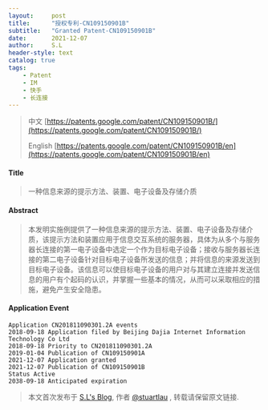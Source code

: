 ```yaml
---
layout:     post
title:      "授权专利-CN109150901B"
subtitle:   "Granted Patent-CN109150901B"
date:       2021-12-07
author:     S.L
header-style: text
catalog: true
tags:
    - Patent
    - IM
    - 快手
    - 长连接
---
```

> 中文 [https://patents.google.com/patent/CN109150901B/](https://patents.google.com/patent/CN109150901B/)
>
> English [https://patents.google.com/patent/CN109150901B/en](https://patents.google.com/patent/CN109150901B/en)

#### Title
> 一种信息来源的提示方法、装置、电子设备及存储介质






#### Abstract
> 本发明实施例提供了一种信息来源的提示方法、装置、电子设备及存储介质，该提示方法和装置应用于信息交互系统的服务器，具体为从多个与服务器长连接的第一电子设备中选定一个作为目标电子设备；接收与服务器长连接的第二电子设备针对目标电子设备所发送的信息；并将信息的来源发送到目标电子设备。该信息可以使目标电子设备的用户对与其建立连接并发送信息的用户有个起码的认识，并掌握一些基本的情况，从而可以采取相应的措施，避免产生安全隐患。






#### Application Event
```
Application CN201811090301.2A events 
2018-09-18 Application filed by Beijing Dajia Internet Information Technology Co Ltd
2018-09-18 Priority to CN201811090301.2A
2019-01-04 Publication of CN109150901A
2021-12-07 Application granted
2021-12-07 Publication of CN109150901B
Status Active
2038-09-18 Anticipated expiration
```
> 本文首次发布于 [S.L's Blog](https://liushuo.me), 作者 [@stuartlau](http://github.com/stuartlau) ,
转载请保留原文链接.
